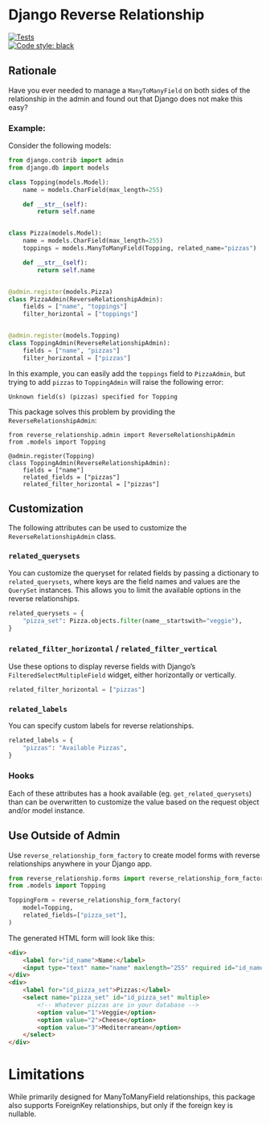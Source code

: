 # Django Reverse Relationship
[![Tests](https://github.com/bgaudino/django-reverse-relationship-form/actions/workflows/tests.yml/badge.svg?branch=main)](https://github.com/bgaudino/django-reverse-relationship-form/actions/workflows/tests.yml)  
<a href="https://github.com/psf/black"><img alt="Code style: black" src="https://img.shields.io/badge/code%20style-black-000000.svg"></a>  

## Rationale  
Have you ever needed to manage a `ManyToManyField` on both sides of the relationship in the admin and found out that Django does not make this easy?

### Example:  
Consider the following models:

```python
from django.contrib import admin
from django.db import models

class Topping(models.Model):
    name = models.CharField(max_length=255)

    def __str__(self):
        return self.name


class Pizza(models.Model):
    name = models.CharField(max_length=255)
    toppings = models.ManyToManyField(Topping, related_name="pizzas")

    def __str__(self):
        return self.name


@admin.register(models.Pizza)
class PizzaAdmin(ReverseRelationshipAdmin):
    fields = ["name", "toppings"]
    filter_horizontal = ["toppings"]


@admin.register(models.Topping)
class ToppingAdmin(ReverseRelationshipAdmin):
    fields = ["name", "pizzas"]
    filter_horizontal = ["pizzas"]

```

In this example, you can easily add the `toppings` field to `PizzaAdmin`, but trying to add `pizzas` to `ToppingAdmin` will raise the following error:

```
Unknown field(s) (pizzas) specified for Topping
```

This package solves this problem by providing the `ReverseRelationshipAdmin`:

```
from reverse_relationship.admin import ReverseRelationshipAdmin
from .models import Topping

@admin.register(Topping)
class ToppingAdmin(ReverseRelationshipAdmin):
    fields = ["name"]
    related_fields = ["pizzas"]
    related_filter_horizontal = ["pizzas"]
```

## Customization

The following attributes can be used to customize the `ReverseRelationshipAdmin` class.

### `related_querysets`
You can customize the queryset for related fields by passing a dictionary to `related_querysets`, where keys are the field names and values are the `QuerySet` instances. This allows you to limit the available options in the reverse relationships.

```python
related_querysets = {
    "pizza_set": Pizza.objects.filter(name__startswith="veggie"),
}
```

### `related_filter_horizontal` / `related_filter_vertical`
Use these options to display reverse fields with Django’s `FilteredSelectMultipleField` widget, either horizontally or vertically.

```python
related_filter_horizontal = ["pizzas"]
```

### `related_labels`
You can specify custom labels for reverse relationships.

```python
related_labels = {
    "pizzas": "Available Pizzas",
}
```

### Hooks
Each of these attributes has a hook available (eg. `get_related_querysets`) than can be overwritten to customize the value based on the request object and/or model instance.

## Use Outside of Admin
Use `reverse_relationship_form_factory` to create model forms with reverse relationships anywhere in your Django app.

```python
from reverse_relationship.forms import reverse_relationship_form_factory 
from .models import Topping

ToppingForm = reverse_relationship_form_factory(
    model=Topping,
    related_fields=["pizza_set"],
)
```

The generated HTML form will look like this:

```html
<div>
    <label for="id_name">Name:</label>
    <input type="text" name="name" maxlength="255" required id="id_name">
</div>
<div>
    <label for="id_pizza_set">Pizzas:</label>
    <select name="pizza_set" id="id_pizza_set" multiple>
        <!-- Whatever pizzas are in your database -->
        <option value="1">Veggie</option>
        <option value="2">Cheese</option>
        <option value="3">Mediterranean</option>
    </select>
</div>
```

# Limitations
While primarily designed for ManyToManyField relationships, this package also supports ForeignKey relationships, but only if the foreign key is nullable.